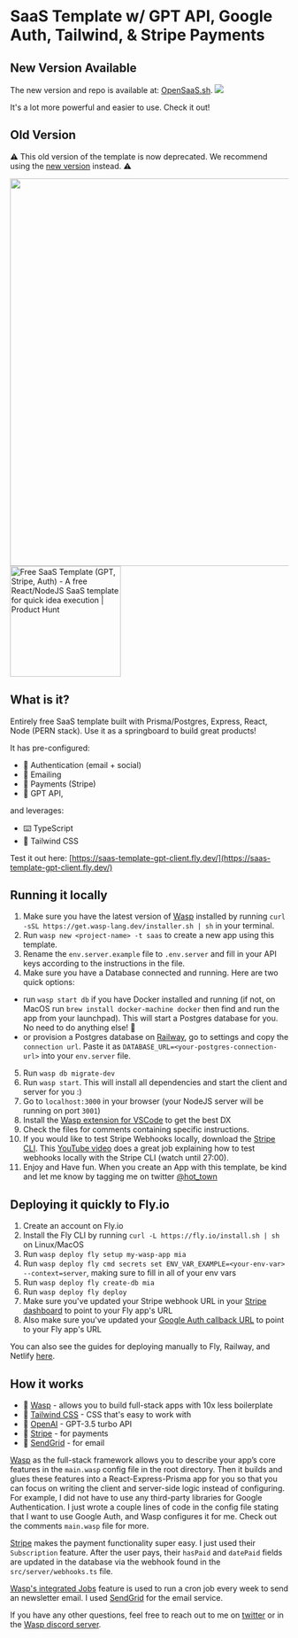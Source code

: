 # SaaS Template w/ GPT API, Google Auth, Tailwind, & Stripe Payments

## New Version Available

The new version and repo is available at:
[OpenSaaS.sh](https://opensaas.sh). 
<a href='https://opensaas.sh'>
<img src='https://opensaas.sh/banner.png'>
</a>

It's a lot more powerful and easier to use. Check it out!

## Old Version

⚠️ This old version of the template is now deprecated. We recommend using the [new version](https://opensaas.sh) instead. ⚠️

<img src='src/client/static/gptsaastemplate.png' width='700px'/>

<br/>
<a href="https://www.producthunt.com/posts/free-saas-template-gpt-stripe-auth?utm_source=badge-featured&utm_medium=badge&utm_souce=badge-free&#0045;saas&#0045;template&#0045;gpt&#0045;stripe&#0045;auth" target="_blank"><img src="https://api.producthunt.com/widgets/embed-image/v1/featured.svg?post_id=389763&theme=neutral" alt="Free&#0032;SaaS&#0032;Template&#0032;&#0040;GPT&#0044;&#0032;Stripe&#0044;&#0032;Auth&#0041; - A&#0032;free&#0032;React&#0047;NodeJS&#0032;SaaS&#0032;template&#0032;for&#0032;quick&#0032;idea&#0032;execution | Product Hunt" style="width: 200px;" width="200" /></a>
<br/>  

## What is it?
Entirely free SaaS template built with Prisma/Postgres, Express, React, Node (PERN stack). Use it as a springboard to build great products! 

It has pre-configured: 
- 🔐 Authentication (email + social) 
- 📩 Emailing 
- 🤑 Payments (Stripe) 
- 🤖 GPT API, 

and leverages: 
- ⌨️ TypeScript 
- 🎨 Tailwind CSS

Test it out here: [https://saas-template-gpt-client.fly.dev/](https://saas-template-gpt-client.fly.dev/)

## Running it locally

1. Make sure you have the latest version of [Wasp](https://wasp-lang.dev) installed by running `curl -sSL https://get.wasp-lang.dev/installer.sh | sh` in your terminal.
2. Run `wasp new <project-name> -t saas` to create a new app using this template. 
3. Rename the `env.server.example` file to `.env.server` and fill in your API keys according to the instructions in the file.
4. Make sure you have a Database connected and running. Here are two quick options:  
  - run `wasp start db` if you have Docker installed and running (if not, on MacOS run `brew install docker-machine docker` then find and run the app from your launchpad). This will start a Postgres database for you. No need to do anything else! 🤯 
  - or provision a Postgres database on [Railway](https://railway.app), go to settings and copy the `connection url`. Paste it as `DATABASE_URL=<your-postgres-connection-url>` into your `env.server` file.  
5. Run `wasp db migrate-dev`
6. Run `wasp start`. This will install all dependencies and start the client and server for you :)
7. Go to `localhost:3000` in your browser (your NodeJS server will be running on port `3001`)
8. Install the [Wasp extension for VSCode](https://marketplace.visualstudio.com/items?itemName=wasp-lang.wasp) to get the best DX
9. Check the files for comments containing specific instructions.
10. If you would like to test Stripe Webhooks locally, download the [Stripe CLI](https://stripe.com/docs/stripe-cli#install). This [YouTube video](https://youtu.be/Psq5N5C-FGo?si=CzRy3kizF20RFiSK&t=1041) does a great job explaining how to test webhooks locally with the Stripe CLI (watch until 27:00).
11. Enjoy and Have fun. When you create an App with this template, be kind and let me know by tagging me on twitter [@hot_town](https://twitter.com/hot_town)

## Deploying it quickly to Fly.io

1. Create an account on Fly.io
2. Install the Fly CLI by running `curl -L https://fly.io/install.sh | sh` on Linux/MacOS
3. Run `wasp deploy fly setup my-wasp-app mia`
4. Run `wasp deploy fly cmd secrets set ENV_VAR_EXAMPLE=<your-env-var> --context=server`, making sure to fill in all of your env vars
5. Run `wasp deploy fly create-db mia`
6. Run `wasp deploy fly deploy`
7. Make sure you've updated your Stripe webhook URL in your [Stripe dashboard](https://dashboard.stripe.com/) to point to your Fly app's URL 
8. Also make sure you've updated your [Google Auth callback URL](https://wasp-lang.dev/docs/integrations/google#google-auth) to point to your Fly app's URL 

You can also see the guides for deploying manually to Fly, Railway, and Netlify [here](https://wasp-lang.dev/docs/deploying).

## How it works

- 🐝 [Wasp](https://wasp-lang.dev) - allows you to build full-stack apps with 10x less boilerplate
- 🎨 [Tailwind CSS](https://tailwindcss.com/) - CSS that's easy to work with
- 🤖 [OpenAI](https://openai.com/) - GPT-3.5 turbo API
- 💸 [Stripe](https://stripe.com/) - for payments
- 📧 [SendGrid](https://sendgrid.com/) - for email

[Wasp](https://wasp-lang.dev) as the full-stack framework allows you to describe your app’s core features in the `main.wasp` config file in the root directory. Then it builds and glues these features into a React-Express-Prisma app for you so that you can focus on writing the client and server-side logic instead of configuring. For example, I did not have to use any third-party libraries for Google Authentication. I just wrote a couple lines of code in the config file stating that I want to use Google Auth, and Wasp configures it for me. Check out the comments `main.wasp` file for more.

[Stripe](https://stripe.com/) makes the payment functionality super easy. I just used their `Subscription` feature. After the user pays, their `hasPaid` and `datePaid` fields are updated in the database via the webhook found in the `src/server/webhooks.ts` file. 

[Wasp's integrated Jobs](https://wasp-lang.dev/docs/language/features#jobs) feature is used to run a cron job every week to send an newsletter email. I used [SendGrid](https://sendgrid.com/) for the email service.

If you have any other questions, feel free to reach out to me on [twitter](https://twitter.com/hot_town) or in the [Wasp discord server](https://discord.gg/rzdnErX).
